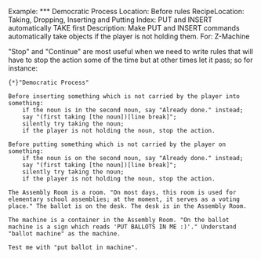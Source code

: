 Example: *** Democratic Process
Location: Before rules
RecipeLocation: Taking, Dropping, Inserting and Putting
Index: PUT and INSERT automatically TAKE first
Description: Make PUT and INSERT commands automatically take objects if the player is not holding them.
For: Z-Machine

[ZL: https://inform7.atlassian.net/browse/I7-2348 ]::

"Stop" and "Continue" are most useful when we need to write rules that will have to stop the action some of the time but at other times let it pass; so for instance:

  

``` inform7
{*}"Democratic Process"

Before inserting something which is not carried by the player into something:
	if the noun is in the second noun, say "Already done." instead;
	say "(first taking [the noun])[line break]";
	silently try taking the noun;
	if the player is not holding the noun, stop the action.

Before putting something which is not carried by the player on something:
	if the noun is on the second noun, say "Already done." instead;
	say "(first taking [the noun])[line break]";
	silently try taking the noun;
	if the player is not holding the noun, stop the action.

The Assembly Room is a room. "On most days, this room is used for elementary school assemblies; at the moment, it serves as a voting place." The ballot is on the desk. The desk is in the Assembly Room.

The machine is a container in the Assembly Room. "On the ballot machine is a sign which reads 'PUT BALLOTS IN ME :)'." Understand "ballot machine" as the machine.

Test me with "put ballot in machine".
```


